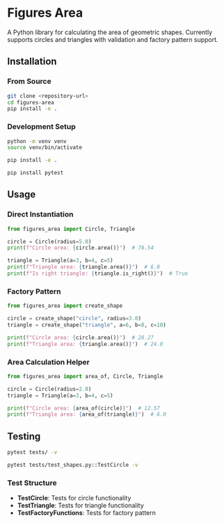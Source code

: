 # Figures Area

A Python library for calculating the area of geometric shapes. Currently supports circles and triangles with validation and factory pattern support.

## Installation

### From Source

```bash
git clone <repository-url>
cd figures-area
pip install -e .
```

### Development Setup

```bash
python -m venv venv
source venv/bin/activate

pip install -e .

pip install pytest
```

## Usage

### Direct Instantiation

```python
from figures_area import Circle, Triangle

circle = Circle(radius=5.0)
print(f"Circle area: {circle.area()}")  # 78.54

triangle = Triangle(a=3, b=4, c=5)
print(f"Triangle area: {triangle.area()}")  # 6.0
print(f"Is right triangle: {triangle.is_right()}")  # True
```

### Factory Pattern

```python
from figures_area import create_shape

circle = create_shape("circle", radius=3.0)
triangle = create_shape("triangle", a=6, b=8, c=10)

print(f"Circle area: {circle.area()}")  # 28.27
print(f"Triangle area: {triangle.area()}")  # 24.0
```

### Area Calculation Helper

```python
from figures_area import area_of, Circle, Triangle

circle = Circle(radius=2.0)
triangle = Triangle(a=3, b=4, c=5)

print(f"Circle area: {area_of(circle)}")  # 12.57
print(f"Triangle area: {area_of(triangle)}")  # 6.0
```

## Testing

```bash
pytest tests/ -v

pytest tests/test_shapes.py::TestCircle -v
```

### Test Structure

- **TestCircle**: Tests for circle functionality
- **TestTriangle**: Tests for triangle functionality  
- **TestFactoryFunctions**: Tests for factory pattern
